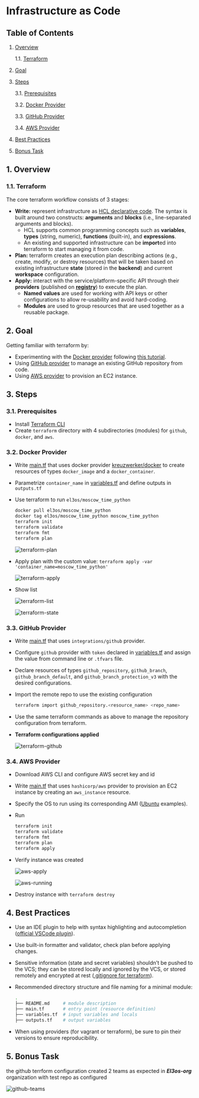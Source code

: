 # Infrastructure as Code

## Table of Contents

1. [Overview](#1-Overview)

   1.1. [Terraform](#11-Terraform)

2. [Goal](#2-Goal)

3. [Steps](#3-Steps)

   3.1. [Prerequisites](#31-Prerequisites)

   3.2. [Docker Provider](#32-Docker-Provider)

   3.3. [GitHub Provider](#34-GitHub-Provider)

   3.4. [AWS Provider](#35-AWS-Provider)

4. [Best Practices](#4-Best-Practices)

5. [Bonus Task](#5-Bonus-Task)

## 1. Overview

### 1.1. Terraform

The core terraform workflow consists of 3 stages:

- **Write:** represent infrastructure as [HCL declarative code](https://www.terraform.io/language). The syntax is built around two constructs: **arguments** and **blocks** (i.e., line-separated arguments and blocks).
  - HCL supports common programming concepts such as **variables**, **types** (string, numeric), **functions** (built-in), and **expressions**.
  - An existing and supported infrastructure can be **import**ed into terraform to start managing it from code.
- **Plan:** terraform creates an execution plan describing actions (e.g., create, modify, or destroy resources) that will be taken based on existing infrastructure **state** (stored in the **backend**) and current **workspace** configuration.
- **Apply:** interact with the service/platform-specific API through their **providers** (published on [**registry**](https://registry.terraform.io/)) to execute the plan.
  - **Named values** are used for working with API keys or other configurations to allow re-usability and avoid hard-coding.
  - **Modules** are used to group resources that are used together as a reusable package.

## 2. Goal

Getting familiar with terraform by:

- Experimenting with the [Docker provider](https://registry.terraform.io/providers/kreuzwerker/docker/latest/docs) following [this tutorial](https://learn.hashicorp.com/collections/terraform/docker-get-started).
- Using [GitHub provider](https://registry.terraform.io/providers/integrations/github/latest/docs) to manage an existing GitHub repository from code.
- Using [AWS provider](https://registry.terraform.io/providers/hashicorp/aws/latest/docs) to provision an EC2 instance.

## 3. Steps

### 3.1. Prerequisites

- Install [Terraform CLI](https://www.terraform.io/downloads)
- Create `terraform` directory with 4 subdirectories (modules) for `github`, `docker`, and `aws`.

### 3.2. Docker Provider

- Write [main.tf](../terraform/docker/main.tf) that uses docker provider [kreuzwerker/docker](https://github.com/kreuzwerker/terraform-provider-docker) to create resources of types `docker_image` and a `docker_container`.

- Parametrize `container_name` in [variables.tf](../terraform/docker/variables.tf) and define outputs in `outputs.tf`

- Use terraform to run `el3os/moscow_time_python`

  ```bash
  docker pull el3os/moscow_time_python
  docker tag el3os/moscow_time_python moscow_time_python
  terraform init
  terraform validate
  terraform fmt
  terraform plan
  ```

  ![terraform-plan](./images/terraform-plan.png)

- Apply plan with the custom value: `terraform apply -var 'container_name=moscow_time_python'`

  ![terraform-apply](./images/terraform-apply.png)

- Show list

  ![terraform-list](./images/terraform-list.png)

  ![terraform-state](./images/terraform-state.png)

### 3.3. GitHub Provider

- Write [main.tf](../terraform/github/main.tf) that uses `integrations/github` provider.

- Configure `github` provider with `token` declared in [variables.tf](../terraform/github/variables.tf) and assign the value from command line or `.tfvars` file.

- Declare resources of types `github_repository`, `github_branch`, `github_branch_default`, and `github_branch_protection_v3` with the desired configurations.

- Import the remote repo to use the existing configuration

  ```bash
  terraform import github_repository.<resource_name> <repo_name>
  ```

- Use the same terraform commands as above to manage the repository configuration from terraform.

- **Terraform configurations applied**

  ![terraform-github](images/terraform-github.png)

### 3.4. AWS Provider

- Download AWS CLI and configure AWS secret key and id
- Write [main.tf](../terraform/aws/main.tf) that uses `hashicorp/aws` provider to provision an EC2 instance by creating an `aws_instance` resource.

- Specify the OS to run using its corresponding AMI ([Ubuntu](https://cloud-images.ubuntu.com/locator/ec2/) examples).

- Run

  ```bash
  terraform init
  terraform validate
  terraform fmt
  terraform plan
  terraform apply
  ```

- Verify instance was created

  ![aws-apply](./images/aws-apply.png)

  ![aws-running](./images/aws-running.png)

- Destroy instance with `terraform destroy`

## 4. Best Practices

- Use an IDE plugin to help with syntax highlighting and autocompletion ([official VSCode plugin](https://marketplace.visualstudio.com/items?itemName=HashiCorp.terraform)).
- Use built-in formatter and validator, check plan before applying changes.
- Sensitive information (state and secret variables) shouldn’t be pushed to the VCS; they can be stored locally and ignored by the VCS, or stored remotely and encrypted at rest ([.gitignore for terraform](https://github.com/github/gitignore/blob/main/Terraform.gitignore)).
- Recommended directory structure and file naming for a minimal module:

  ```bash
  .
  ├── README.md     # module description
  ├── main.tf       # entry point (resource definition)
  ├── variables.tf  # input variables and locals
  ├── outputs.tf    # output variables
  ```

- When using providers (for vagrant or terraform), be sure to pin their versions to ensure reproducibility.

## 5. Bonus Task

the github terrform configuration created 2 teams as expected in **_El3os-org_** organization with test repo as configured

![github-teams](./images/github-teams.png)
